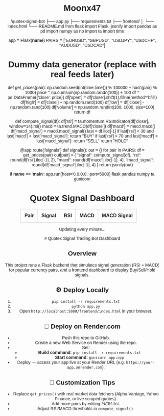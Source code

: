 # Moonx47
/quotex-signal-bot
├── app.py
├── requirements.txt
├── frontend/
│    └── index.html
└── README.md
from flask import Flask, jsonify
import pandas as pd
import numpy as np
import ta
import time

app = Flask(__name__)
PAIRS = ["EURUSD", "GBPUSD", "USDJPY", "USDCHF", "AUDUSD", "USDCAD"]

# Dummy data generator (replace with real feeds later)
def get_prices(pair):
    np.random.seed(int(time.time()) % 100000 + hash(pair) % 1000)
    price = np.cumsum(np.random.randn(100)) + 100
    df = pd.DataFrame({'close': price})
    df['open'] = df['close'].shift(1).fillna(method='bfill')
    df['high'] = df['close'] + np.random.rand(100)
    df['low'] = df['close'] - np.random.rand(100)
    df['volume'] = np.random.randint(100, 1000, size=100)
    return df

def compute_signal(df):
    df['rsi'] = ta.momentum.RSIIndicator(df['close'], window=14).rsi()
    macd = ta.trend.MACD(df['close'])
    df['macd'] = macd.macd()
    df['macd_signal'] = macd.macd_signal()
    last = df.iloc[-1]
    if last['rsi'] < 30 and last['macd'] > last['macd_signal']:
        return "BUY"
    if last['rsi'] > 70 and last['macd'] < last['macd_signal']:
        return "SELL"
    return "HOLD"

@app.route('/signals')
def signals():
    out = {}
    for pair in PAIRS:
        df = get_prices(pair)
        out[pair] = {
            "signal": compute_signal(df),
            "rsi": round(df['rsi'].iloc[-1], 2),
            "macd": round(df['macd'].iloc[-1], 4),
            "macd_signal": round(df['macd_signal'].iloc[-1], 4)
        }
    return jsonify(out)

if __name__ == '__main__':
    app.run(host='0.0.0.0', port=5000)
    flask
pandas
numpy
ta
gunicorn
<!DOCTYPE html>
<html>
<head>
  <meta charset="utf-8">
  <title>Quotex Signal Dashboard</title>
  <style>
    body { font-family: Arial, sans-serif; text-align: center; }
    table { margin: auto; border-collapse: collapse; width: 80%; }
    th, td { padding: 12px; border: 1px solid #ccc; }
    .BUY { color: green; font-weight: bold; }
    .SELL { color: red; font-weight: bold; }
    .HOLD { color: gray; font-weight: normal; }
  </style>
</head>
<body>
  <h1>Quotex Signal Dashboard</h1>
  <table id="signals">
    <tr><th>Pair</th><th>Signal</th><th>RSI</th><th>MACD</th><th>MACD Signal</th></tr>
  </table>
  <p>Updating every minute...</p>
  <script>
    async function load() {
      const res = await fetch('/signals');
      const data = await res.json();
      const tbl = document.getElementById('signals');
      tbl.innerHTML = '<tr><th>Pair</th><th>Signal</th><th>RSI</th><th>MACD</th><th>MACD Signal</th></tr>';
      for (const [pair, info] of Object.entries(data)) {
        const row = tbl.insertRow();
        row.insertCell().innerText = pair;
        const sig = row.insertCell(); sig.innerText = info.signal; sig.className = info.signal;
        row.insertCell().innerText = info.rsi;
        row.insertCell().innerText = info.macd;
        row.insertCell().innerText = info.macd_signal;
      }
    }
    load(); setInterval(load, 60000);
  </script>
</body>
</html>
# Quotex Signal Trading Bot Dashboard

## Overview
This project runs a Flask backend that simulates signal generation (RSI + MACD) for popular currency pairs, and a frontend dashboard to display Buy/Sell/Hold signals.

## ⚙️ Deploy Locally
1. `pip install -r requirements.txt`  
2. `python app.py`  
3. Open `http://localhost:5000/frontend/index.html` in your browser.

## 🚀 Deploy on Render.com
- Push this repo to GitHub.
- Create a new Web Service on Render using the repo.
- Set:
  - **Build command:** `pip install -r requirements.txt`
  - **Start command:** `gunicorn app:app`
- Deploy — access your app live at your Render URL (e.g. `https://your-app.onrender.com`).

## 🧩 Customization Tips
- Replace `get_prices()` with real market data fetchers (Alpha Vantage, Yahoo Finance, or live scraped quotes).
- Add more pairs by editing `PAIRS` list.
- Adjust RSI/MACD thresholds in `compute_signal()`.
